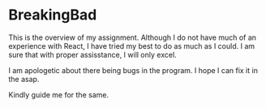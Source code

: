 # BreakingBad

This is the overview of my assignment.
Although I do not have much of an experience with React, I have tried my best to do as much as I could. I am sure that with proper assisstance, I will only excel.

I am apologetic about there being bugs in the program. I hope I can fix it in the asap.

Kindly guide me for the same.
